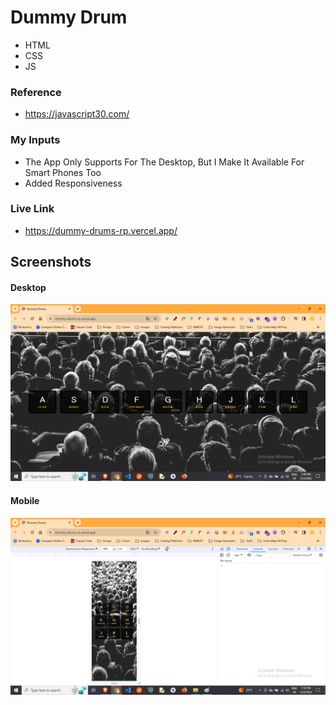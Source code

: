 # Dummy Drum

- HTML
- CSS
- JS

### Reference
- https://javascript30.com/

### My Inputs

- The App Only Supports For The Desktop, But I Make It Available For Smart Phones Too
- Added Responsiveness

### Live Link

- https://dummy-drums-rp.vercel.app/





## Screenshots

#### Desktop
![App Screenshot](https://github.com/Rahul-Bhutaiya/Dummy-Drums/blob/main/project-screen-shots/ss1.png?raw=true)

#### Mobile
![App Screenshot](https://github.com/Rahul-Bhutaiya/Dummy-Drums/blob/main/project-screen-shots/ss2.png?raw=true)
